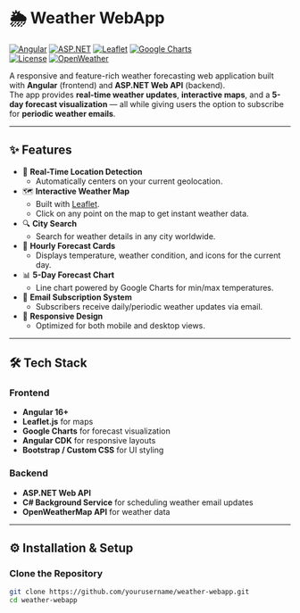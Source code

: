 # 🌦️ Weather WebApp

[![Angular](https://img.shields.io/badge/Angular-16-red?logo=angular&logoColor=white)](https://angular.io/) 
[![ASP.NET](https://img.shields.io/badge/ASP.NET-Web%20API-blue?logo=dotnet&logoColor=white)](https://dotnet.microsoft.com/apps/aspnet) 
[![Leaflet](https://img.shields.io/badge/Leaflet-Map-green?logo=leaflet&logoColor=white)](https://leafletjs.com/) 
[![Google Charts](https://img.shields.io/badge/Google-Charts-yellow?logo=google&logoColor=black)](https://developers.google.com/chart)  
[![License](https://img.shields.io/badge/License-MIT-brightgreen.svg)](LICENSE) 
[![OpenWeather](https://img.shields.io/badge/API-OpenWeatherMap-orange?logo=openweathermap&logoColor=white)](https://openweathermap.org/)

A responsive and feature-rich weather forecasting web application built with **Angular** (frontend) and **ASP.NET Web API** (backend).  
The app provides **real-time weather updates**, **interactive maps**, and a **5-day forecast visualization** — all while giving users the option to subscribe for **periodic weather emails**.

---

## ✨ Features

- 📍 **Real-Time Location Detection**
  - Automatically centers on your current geolocation.
- 🗺️ **Interactive Weather Map**
  - Built with [Leaflet](https://leafletjs.com/).
  - Click on any point on the map to get instant weather data.
- 🔍 **City Search**
  - Search for weather details in any city worldwide.
- 📰 **Hourly Forecast Cards**
  - Displays temperature, weather condition, and icons for the current day.
- 📊 **5-Day Forecast Chart**
  - Line chart powered by Google Charts for min/max temperatures.
- 📧 **Email Subscription System**
  - Subscribers receive daily/periodic weather updates via email.
- 📱 **Responsive Design**
  - Optimized for both mobile and desktop views.

---

## 🛠️ Tech Stack

### Frontend
- **Angular 16+**
- **Leaflet.js** for maps
- **Google Charts** for forecast visualization
- **Angular CDK** for responsive layouts
- **Bootstrap / Custom CSS** for UI styling

### Backend
- **ASP.NET Web API**
- **C# Background Service** for scheduling weather email updates
- **OpenWeatherMap API** for weather data

---

## ⚙️ Installation & Setup

### Clone the Repository
```bash
git clone https://github.com/yourusername/weather-webapp.git
cd weather-webapp
